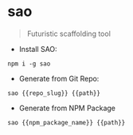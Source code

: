 # sao

> Futuristic scaffolding tool

- Install SAO:

`npm i -g sao`

- Generate from Git Repo:

`sao {{repo_slug}} {{path}}`

- Generate from NPM Package
  
`sao {{npm_package_name}} {{path}}`
